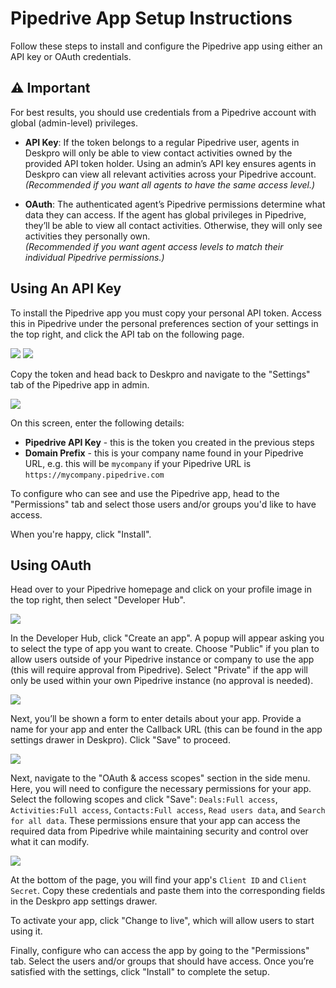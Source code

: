 Pipedrive App Setup Instructions
===

Follow these steps to install and configure the Pipedrive app using either an API key or OAuth credentials.

## ⚠️ Important
For best results, you should use credentials from a Pipedrive account with global (admin-level) privileges. 
- **API Key**: If the token belongs to a regular Pipedrive user, agents in Deskpro will only be able to view contact activities owned by the provided API token holder. Using an admin’s API key ensures agents in Deskpro can view all relevant activities across your Pipedrive account. 
_(Recommended if you want all agents to have the same access level.)_

- **OAuth**: The authenticated agent’s Pipedrive permissions determine what data they can access. If the agent has global privileges in Pipedrive, they’ll be able to view all contact activities. Otherwise, they will only see activities they personally own.  
  _(Recommended if you want agent access levels to match their individual Pipedrive permissions.)_



## Using An API Key

To install the Pipedrive app you must copy your personal API token. Access this in Pipedrive under the personal preferences section of your settings in the top right, and click the API tab on the following page. 


[![](/docs/assets/setup/setup-pipedrive-001.png)](/docs/assets/setup/setup-pipedrive-001.png)
[![](/docs/assets/setup/setup-pipedrive-002.png)](/docs/assets/setup/setup-pipedrive-002.png)


Copy the token and head back to Deskpro and navigate to the "Settings" tab of the Pipedrive app in admin.

[![](/docs/assets/setup/setup-pipedrive-003.png)](/docs/assets/setup/setup-pipedrive-003.png)

On this screen, enter the following details:

- **Pipedrive API Key** - this is the token you created in the previous steps
- **Domain Prefix** - this is your company name found in your Pipedrive URL, e.g. this will be `mycompany` if your Pipedrive URL is `https://mycompany.pipedrive.com`

To configure who can see and use the Pipedrive app, head to the "Permissions" tab and select those users and/or groups you'd like to have access.

When you're happy, click "Install".


## Using OAuth

Head over to your Pipedrive homepage and click on your profile image in the top right, then select "Developer Hub".

[![](/docs/assets/setup/setup-pipedrive-004.png)](/docs/assets/setup/setup-pipedrive-004.png)

In the Developer Hub, click "Create an app". A popup will appear asking you to select the type of app you want to create. Choose "Public" if you plan to allow users outside of your Pipedrive instance or company to use the app (this will require approval from Pipedrive). Select "Private" if the app will only be used within your own Pipedrive instance (no approval is needed).

[![](/docs/assets/setup/setup-pipedrive-005.png)](/docs/assets/setup/setup-pipedrive-005.png)

Next, you’ll be shown a form to enter details about your app. Provide a name for your app and enter the Callback URL (this can be found in the app settings drawer in Deskpro). Click "Save" to proceed.

[![](/docs/assets/setup/setup-pipedrive-006.png)](/docs/assets/setup/setup-pipedrive-006.png)

Next, navigate to the "OAuth & access scopes" section in the side menu. Here, you will need to configure the necessary permissions for your app.  Select the following scopes and click "Save": `Deals:Full access`, `Activities:Full access`, `Contacts:Full access`, `Read users data`, and `Search for all data`.  These permissions ensure that your app can access the required data from Pipedrive while maintaining security and control over what it can modify.

[![](/docs/assets/setup/setup-pipedrive-007.png)](/docs/assets/setup/setup-pipedrive-007.png)

At the bottom of the page, you will find your app's `Client ID` and `Client Secret`. Copy these credentials and paste them into the corresponding fields in the Deskpro app settings drawer.

To activate your app, click "Change to live", which will allow users to start using it.

Finally, configure who can access the app by going to the "Permissions" tab. Select the users and/or groups that should have access. Once you’re satisfied with the settings, click "Install" to complete the setup.